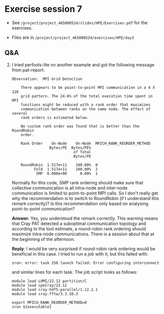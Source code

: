 # Exercise session 7

-   See `/project/project_465000524/slides/HPE/Exercises.pdf` for the exercises.

-   Files are in 
    `/project/project_465000524/exercises/HPE/day3`

## Q&A


2.  I tried perfools-lite on another example and got the following message from pat-report:

    ```
    Observation:  MPI Grid Detection

        There appears to be point-to-point MPI communication in a 4 X 128
        grid pattern. The 24.6% of the total execution time spent in MPI
        functions might be reduced with a rank order that maximizes
        communication between ranks on the same node. The effect of several
        rank orders is estimated below.

        No custom rank order was found that is better than the RoundRobin
        order.

        Rank Order    On-Node    On-Node  MPICH_RANK_REORDER_METHOD
                     Bytes/PE  Bytes/PE%
                                of Total
                                Bytes/PE

        RoundRobin  1.517e+11    100.00%  0
              Fold  1.517e+11    100.00%  2
               SMP  0.000e+00      0.00%  1
    ```
    
    Normally for this code, SMP rank ordering should make sure that collective communication is all intra-node and inter-node communication is limited to point-to-point MPI calls. So I don't really get why the recommendation is to switch to RoundRobin (if I understand this remark correctly)? Is this recommendation only based on analysing point-to-point communication?

    **Answer**: Yes, you understood the remark correctly. This warning means that Cray PAT detected a suboptimal communication topology and according to the tool estimate, a round-robin rank ordering should maximize intra-node communications. There is a session about that at the beginning of the afternoon.

    **Reply**: I would be very surprised if round-robin rank ordering would be beneficial in this case. I tried to run a job with it, but this failed with:

    ```
    srun: error: task 256 launch failed: Error configuring interconnect
    ```
    and similar lines for each task.
    The job script looks as follows:

    ```
    module load LUMI/22.12 partition/C
    module load cpeCray/22.12
    module load cray-hdf5-parallel/1.12.2.1
    module load cray-fftw/3.3.10.3

    export MPICH_RANK_REORDER_METHOD=0
    srun ${executable}
    ```


